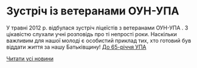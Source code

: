 # Зустріч із ветеранами ОУН-УПА

У травні 2012 р. відбулася зустріч ліцеїстів з ветеранами ОУН-УПА . З цікавістю слухали учні розповідь про ті непрості роки. Наскільки важливим для нашої молоді є особистий приклад тих, хто готовий був віддати життя за нашу Батьківщину!
[До 65-річчя УПА](/files/blog/зустріч-із-ветеранами-оун-упа/clip_upa_memoria.mpg)

[Читати усі новини](/news)

